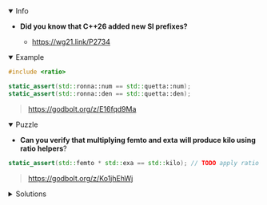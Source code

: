<details open><summary>Info</summary><p>

* **Did you know that C++26 added new SI prefixes?**

  * https://wg21.link/P2734

</p></details><details open><summary>Example</summary><p>

```cpp
#include <ratio>

static_assert(std::ronna::num == std::quetta::num);
static_assert(std::ronna::den == std::quetta::den);
```

> https://godbolt.org/z/E16fqd9Ma

</p></details><details open><summary>Puzzle</summary><p>

* **Can you verify that multiplying femto and exta will produce kilo using ratio helpers**?

```cpp
static_assert(std::femto * std::exa == std::kilo); // TODO apply ratio helpers
```

> https://godbolt.org/z/Ko1jhEhWj

</p></details>

</p></details><details><summary>Solutions</summary><p>

```cpp
template <std::intmax_t Num1, std::intmax_t Den1, std::intmax_t Num2,
          std::intmax_t Den2>
consteval auto operator*(const std::ratio<Num1, Den1> r,
                         const std::ratio<Num2, Den2> r2) {
    return std::ratio_multiply<decltype(r), decltype(r2)>{};
}

template <std::intmax_t Num1, std::intmax_t Den1, std::intmax_t Num2,
          std::intmax_t Den2>
consteval bool operator==(const std::ratio<Num1, Den1> r,
                          const std::ratio<Num2, Den2> r2) {
    return std::ratio_equal_v<decltype(r), decltype(r2)>;
}

static_assert(std::femto{} * std::exa{} == std::kilo{});
```

> https://godbolt.org/z/qEYnGnvhYb

</p></details>
